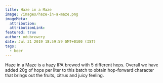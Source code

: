 ```yaml
---
title: Haze in a Maze
image: /images/haze-in-a-maze.png
imageMeta:
  attribution:
  attributionLink:
featured: true
author: odubrewery
date: Jul 31 2019 18:59:59 GMT+0100 (IST)
tags:
  - beer
---
```


Haze in a Maze is a hazy IPA brewed with 5 different hops. Overall we have added 20g of hops per liter to this batch to obtain hop-forward character that brings out the fruits, citrus and juicy feeling.
